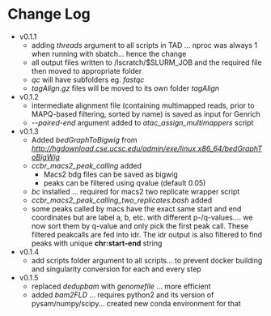 # Change Log

- v0.1.1
  - adding *threads* argument to all scripts in TAD ... nproc was always 1 when running with sbatch... hence the change
  - all output files written to /lscratch/$SLURM_JOB and the required file then moved to appropriate folder
  - *qc* will have subfolders eg. *fastqc*
  - *tagAlign.gz* files will be moved to its own folder *tagAlign*
- v0.1.2
  - intermediate alignment file (containing multimapped reads, prior to MAPQ-based filtering, sorted by name) is saved as input for Genrich
  - *--paired-end* argument added to *atac_assign_multimappers* script
- v0.1.3
  - Added *bedGraphToBigwig* from *http://hgdownload.cse.ucsc.edu/admin/exe/linux.x86_64/bedGraphToBigWig*
  - *ccbr_macs2_peak_calling* added
    - Macs2 bdg files can be saved as bigwig
    - peaks can be filtered using qvalue (default 0.05)
  - *bc* installed ... required for macs2 two replicate wrapper script
  - *ccbr_macs2_peak_calling_two_replicates.bash* added
  - some peaks called by macs have the exact same start and end coordinates but are label a, b, etc. with different p-/q-values.... we now sort them by q-value and only pick the first peak call. These filtered peakcalls are fed into idr. The idr output is also filtered to find peaks with unique **chr:start-end** string
- v0.1.4
  - add scripts folder argument to all scripts... to prevent docker building and singularity conversion for each and every step
- v0.1.5
  - replaced *dedupbam* with *genomefile* ... more efficient
  - added *bam2FLD* ... requires python2 and its version of pysam/numpy/scipy... created new conda environment for that